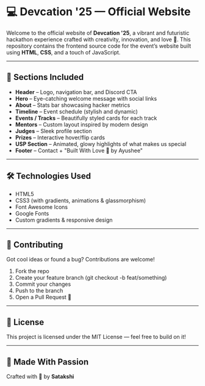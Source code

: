# 💻 Devcation '25 — Official Website

Welcome to the official website of **Devcation '25**, a vibrant and futuristic hackathon experience crafted with creativity, innovation, and love 💖. This repository contains the frontend source code for the event’s website built using **HTML**, **CSS**, and a touch of JavaScript.

---

## 🧩 Sections Included

- **Header** – Logo, navigation bar, and Discord CTA  
- **Hero** – Eye-catching welcome message with social links  
- **About** – Stats bar showcasing hacker metrics  
- **Timeline** – Event schedule (stylish and dynamic)  
- **Events / Tracks** – Beautifully styled cards for each track  
- **Mentors** – Custom layout inspired by modern design  
- **Judges** – Sleek profile section  
- **Prizes** – Interactive hover/flip cards  
- **USP Section** – Animated, glowy highlights of what makes us special  
- **Footer** – Contact + "Built With Love 💖 by Ayushee"

---

## 🛠️ Technologies Used

- HTML5  
- CSS3 (with gradients, animations & glassmorphism)  
- Font Awesome Icons  
- Google Fonts  
- Custom gradients & responsive design  

---


## 🤝 Contributing

Got cool ideas or found a bug? Contributions are welcome!

1. Fork the repo  
2. Create your feature branch (git checkout -b feat/something)  
3. Commit your changes  
4. Push to the branch  
5. Open a Pull Request 🚀

---

## 📜 License

This project is licensed under the MIT License — feel free to build on it!

---

## 🙌 Made With Passion

Crafted with 💖 by **Satakshi**
